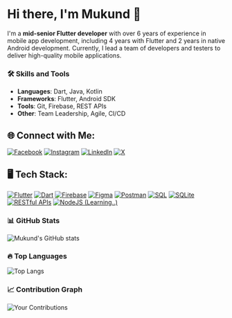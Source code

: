 # Hi there, I'm Mukund 👋

I'm a **mid-senior Flutter developer** with over 6 years of experience in mobile app development, including 4 years with Flutter and 2 years in native Android development. Currently, I lead a team of developers and testers to deliver high-quality mobile applications.

### 🛠️ Skills and Tools
- **Languages**: Dart, Java, Kotlin
- **Frameworks**: Flutter, Android SDK
- **Tools**: Git, Firebase, REST APIs
- **Other**: Team Leadership, Agile, CI/CD

## 🌐 Connect with Me:

[![Facebook](https://img.shields.io/badge/Facebook-%231877F2.svg?style=for-the-badge&logo=Facebook&logoColor=white)](https://facebook.com/MukundMurariPradhan)
[![Instagram](https://img.shields.io/badge/Instagram-%23E4405F.svg?style=for-the-badge&logo=Instagram&logoColor=white)](https://instagram.com/myself_mukund)
[![LinkedIn](https://img.shields.io/badge/LinkedIn-%230077B5.svg?style=for-the-badge&logo=linkedin&logoColor=white)](https://linkedin.com/in/mukund-pradhan)
[![X](https://img.shields.io/badge/X-%2312100E.svg?style=for-the-badge&logo=X&logoColor=white)](https://x.com/twittme_mukund)


## 🖥 Tech Stack:

[![Flutter](https://img.shields.io/badge/Flutter-%2302569B.svg?style=for-the-badge&logo=Flutter&logoColor=white)](https://flutter.dev/)
[![Dart](https://img.shields.io/badge/Dart-%230175C2.svg?style=for-the-badge&logo=Dart&logoColor=white)](https://dart.dev/)
[![Firebase](https://img.shields.io/badge/Firebase-%23039BE5.svg?style=for-the-badge&logo=Firebase&logoColor=white)](https://firebase.google.com/)
[![Figma](https://img.shields.io/badge/Figma-%23F24E1E.svg?style=for-the-badge&logo=Figma&logoColor=white)](https://www.figma.com/)
[![Postman](https://img.shields.io/badge/Postman-%23FF6C37.svg?style=for-the-badge&logo=Postman&logoColor=white)](https://www.postman.com/)
[![SQL](https://img.shields.io/badge/SQL-%23007396.svg?style=for-the-badge&logo=sqlite&logoColor=white)]()
[![SQLite](https://img.shields.io/badge/SQLite-%23003B57.svg?style=for-the-badge&logo=sqlite&logoColor=white)](https://www.sqlite.org/)
[![RESTful APIs](https://img.shields.io/badge/RESTful%20APIs-%23000000.svg?style=for-the-badge&logo=restful&logoColor=white)]()
[![NodeJS (Learning..)](https://img.shields.io/badge/Node.js-%2343853D.svg?style=for-the-badge&logo=node.js&logoColor=white)](https://nodejs.org/)




### 📊 GitHub Stats
![Mukund's GitHub stats](https://github-readme-stats.vercel.app/api?username=MySelfMukund&show_icons=true&theme=light)

### 🔥 Top Languages
![Top Langs](https://github-readme-stats.vercel.app/api/top-langs/?username=MySelfMukund&layout=compact&theme=light)

### 📈 Contribution Graph
![Your Contributions](https://github-profile-summary-cards.vercel.app/api/cards/profile-details?username=MySelfMukund&theme=vue)

